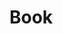 # Book

<!--@include: ./general/index.md -->
<!--@include: ./packages/index.md -->
<!--@include: ./components/index.md -->
<!--@include: ./bundles/index.md -->
